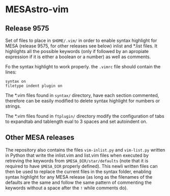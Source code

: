 # MESAstro-vim 
## Release 9575
Set of files to place in `$HOME/.vim/` in order to enable syntax highlight for MESA (release 9575, for other releases see below) inlist and \*.list files. It highlights all the possible keywords (only if followed by an apropiate expression if it is either a boolean or a number) as well as comments.

Fo the syntax highlight to work properly. the `.vimrc` file should contain the lines:
```
syntax on
filetype indent plugin on
```
The \*.vim files found in `syntax/` directory, have each section commented, therefore can be easily modified to delete syntax highlight for numbers or strings. 

The \*.vim files found in `ftplugin/` directory modify the configuration of tabs to expandtab and tablength eual to 3 spaces and set autoindent on.

## Other MESA releases

The repository also contains the files `vim-inlist.py` and `vim-list.py` written in Python that write the inlist.vim and list.vim files when executed by retreving the keywords from `$MESA_DIR/star/defaults` (note that it is required to have `$MESA_DIR` properly defined). This newli written files can then be used to replace the current files in the syntax folder, enabling syntax highlight for any MESA release (as long as the filenames of the defaults are the same and follow the same pattern of commenting the keywords without a space after the `!` while comments do).
